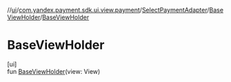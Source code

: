 //[ui](../../../../index.md)/[com.yandex.payment.sdk.ui.view.payment](../../index.md)/[SelectPaymentAdapter](../index.md)/[BaseViewHolder](index.md)/[BaseViewHolder](-base-view-holder.md)

# BaseViewHolder

[ui]\
fun [BaseViewHolder](-base-view-holder.md)(view: View)

